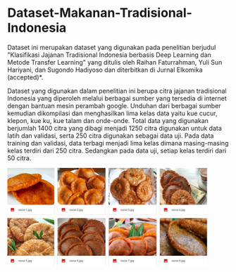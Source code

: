 # Dataset-Makanan-Tradisional-Indonesia

Dataset ini merupakan dataset yang digunakan pada penelitian berjudul "Klasifikasi Jajanan Tradisional Indonesia berbasis Deep Learning dan Metode Transfer Learning" yang ditulis oleh Raihan Faturrahman, Yuli Sun Hariyani, dan Sugondo Hadiyoso dan diterbitkan di Jurnal Elkomika (accepted)*.

Dataset yang digunakan dalam penelitian ini berupa citra jajanan tradisional Indonesia yang diperoleh melalui berbagai sumber yang tersedia di internet dengan bantuan mesin perambah google. Unduhan dari berbagai sumber kemudian dikompilasi dan menghasilkan lima kelas data yaitu kue cucur, klepon, kue ku, kue talam dan onde-onde.  Total data yang digunakan berjumlah 1400 citra yang dibagi menjadi 1250 citra digunakan untuk data latih dan validasi, serta 250 citra digunakan sebagai data uji. Pada data training dan validasi, data terbagi menjadi lima kelas dimana masing-masing kelas terdiri dari 250 citra. Sedangkan pada data uji, setiap kelas terdiri dari 50 citra. 

<img width="454" alt="image" src="https://github.com/hysun7/Dataset-Makanan-Tradisional-Indonesia/blob/b2b56af692c407893bb78b7fed543e5b93bcf22b/Picture_cucur.png">

